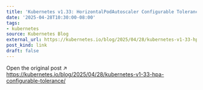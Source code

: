 ```yaml
---
title: 'Kubernetes v1.33: HorizontalPodAutoscaler Configurable Tolerance'
date: '2025-04-28T10:30:00-08:00'
tags:
- kubernetes
source: Kubernetes Blog
external_url: https://kubernetes.io/blog/2025/04/28/kubernetes-v1-33-hpa-configurable-tolerance/
post_kind: link
draft: false
---
```

Open the original post ↗ https://kubernetes.io/blog/2025/04/28/kubernetes-v1-33-hpa-configurable-tolerance/
